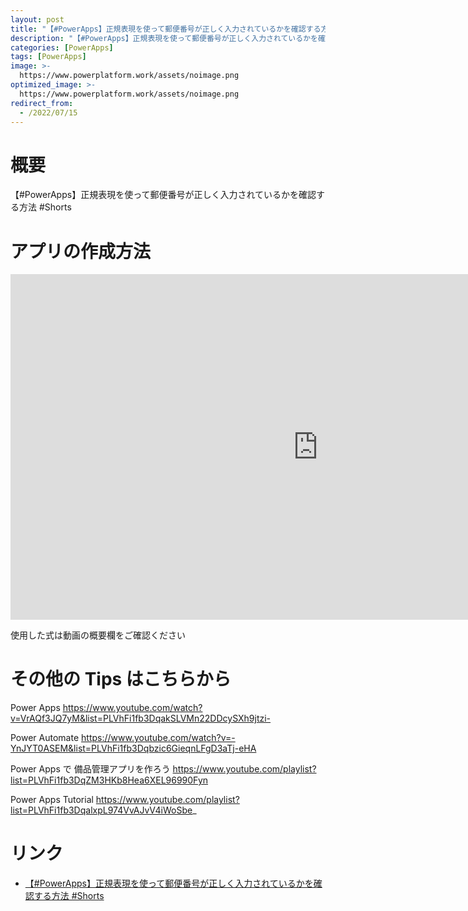 ```yaml
---
layout: post
title: "【#PowerApps】正規表現を使って郵便番号が正しく入力されているかを確認する方法 #Shorts"
description: "【#PowerApps】正規表現を使って郵便番号が正しく入力されているかを確認する方法 #Shortsを動画で分かりやすく解説"
categories: [PowerApps]
tags: [PowerApps]
image: >-
  https://www.powerplatform.work/assets/noimage.png
optimized_image: >-
  https://www.powerplatform.work/assets/noimage.png
redirect_from:
  - /2022/07/15
---
```



#  概要

【#PowerApps】正規表現を使って郵便番号が正しく入力されているかを確認する方法 #Shorts


# アプリの作成方法

<iframe width="983" height="553" src="https://www.youtube.com/embed/opHGaG-ITG8" title="YouTube video player" frameborder="0" allow="accelerometer; autoplay; clipboard-write; encrypted-media; gyroscope; picture-in-picture" allowfullscreen></iframe>


使用した式は動画の概要欄をご確認ください


# その他の Tips はこちらから

Power Apps
https://www.youtube.com/watch?v=VrAQf3JQ7yM&list=PLVhFi1fb3DqakSLVMn22DDcySXh9jtzi- 

Power Automate
https://www.youtube.com/watch?v=-YnJYT0ASEM&list=PLVhFi1fb3Dqbzic6GieqnLFgD3aTj-eHA

Power Apps で 備品管理アプリを作ろう
https://www.youtube.com/playlist?list=PLVhFi1fb3DqZM3HKb8Hea6XEL96990Fyn

Power Apps Tutorial
https://www.youtube.com/playlist?list=PLVhFi1fb3DqalxpL974VvAJvV4iWoSbe_

# リンク


- [【#PowerApps】正規表現を使って郵便番号が正しく入力されているかを確認する方法 #Shorts](https://www.youtube.com/watch?v=opHGaG-ITG8)

